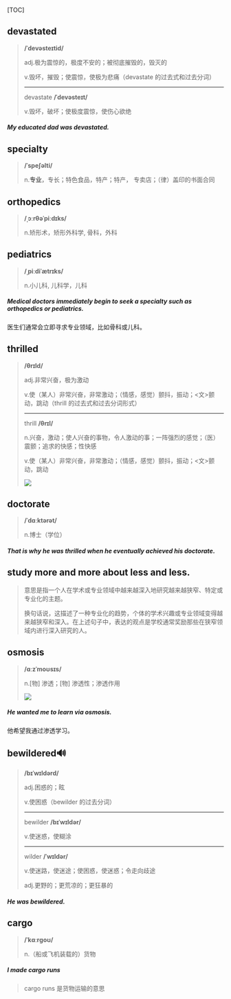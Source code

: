 [TOC]

## devastated

> **/ˈdevəsteɪtid/**
>
> adj.极为震惊的，极度不安的；被彻底摧毁的，毁灭的
>
> v.毁坏，摧毁；使震惊，使极为悲痛（devastate 的过去式和过去分词）
>
> ---
>
> devastate	 **/ˈdevəsteɪt/**
>
> v.毁坏，破坏；使极度震惊，使伤心欲绝

##### My educated dad was **devastated**.

## specialty

> **/ˈspeʃəlti/**
>
> n.**专业**，专长；特色食品，特产；特产， 专卖店；（律）盖印的书面合同

## orthopedics

> **/ˌɔːrθəˈpiːdɪks/**
>
> n.矫形术，矫形外科学, 骨科，外科

## pediatrics

> **/ˌpiːdiˈætrɪks/**
>
> n.小儿科, 儿科学，儿科

##### Medical doctors immediately begin to seek a **specialty** such as **orthopedics** or **pediatrics**.

医生们通常会立即寻求专业领域，比如骨科或儿科。

## thrilled

> **/θrɪld/**
>
> adj.非常兴奋，极为激动
>
> v.使（某人）非常兴奋，非常激动；（情感，感觉）颤抖，振动；<文>颤动，跳动（thrill 的过去式和过去分词形式）
>
> ---
>
> thrill 	**/θrɪl/**
>
> n.兴奋，激动；使人兴奋的事物，令人激动的事；一阵强烈的感觉；（医）震颤；追求的快感；性快感
>
> v.使（某人）非常兴奋，非常激动；（情感，感觉）颤抖，振动；<文>颤动，跳动
>
> ![](https://oimagea7.ydstatic.com/image?id=-5412803816818872279&product=kid-dict&w=240)

## doctorate

> **/ˈdɑːktərət/**
>
> n.博士（学位）

##### That is why he was **thrilled** when he eventually achieved his **doctorate**.

## study more and more about less and less.

> 意思是指一个人在学术或专业领域中越来越深入地研究越来越狭窄、特定或专业化的主题。
>
> 换句话说，这描述了一种专业化的趋势，个体的学术兴趣或专业领域变得越来越狭窄和深入。在上述句子中，表达的观点是学校通常奖励那些在狭窄领域内进行深入研究的人。

## osmosis

> **/ɑːzˈmoʊsɪs/**
>
> n.[物] 渗透；[物] 渗透性；渗透作用
>
> ![](https://ydlunacommon-cdn.nosdn.127.net/7e05197bb9831b513249872026e5a90d.jpg?)

##### He wanted me to learn via **osmosis**.

他希望我通过渗透学习。

## bewildered🔊

> **/bɪˈwɪldərd/**
>
> adj.困惑的；眩
>
> v.使困惑（bewilder 的过去分词）
>
> ---
>
> bewilder	**/bɪˈwɪldər/**
>
> v.使迷惑，使糊涂
>
> ---
>
> wilder	**/ˈwɪldər/**
>
> v.使迷路，使迷途；使困惑，使迷惑；令走向歧途
>
> adj.更野的；更荒凉的；更狂暴的

#####  He was **bewildered**.

## cargo

> **/ˈkɑːrɡoʊ/**
>
> n.（船或飞机装载的）货物

##### I made **cargo** runs

> cargo runs 是货物运输的意思